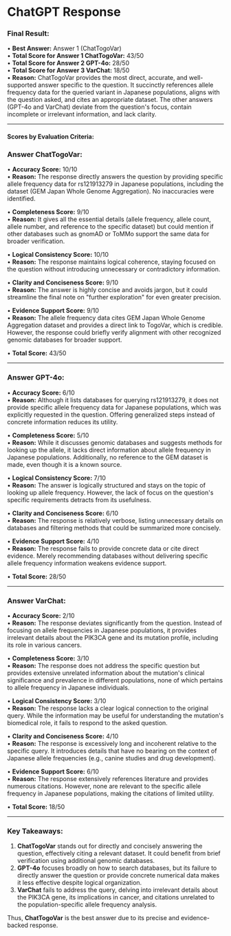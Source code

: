 # ChatGPT Response

### Final Result:
   • **Best Answer:** Answer 1 (ChatTogoVar)  
   • **Total Score for Answer 1 ChatTogoVar:** 43/50  
   • **Total Score for Answer 2 GPT-4o:** 28/50  
   • **Total Score for Answer 3 VarChat:** 18/50  
   • **Reason:** ChatTogoVar provides the most direct, accurate, and well-supported answer specific to the question. It succinctly references allele frequency data for the queried variant in Japanese populations, aligns with the question asked, and cites an appropriate dataset. The other answers (GPT-4o and VarChat) deviate from the question's focus, contain incomplete or irrelevant information, and lack clarity.

---

#### Scores by Evaluation Criteria:

### Answer ChatTogoVar:
   • **Accuracy Score:** 10/10  
     • **Reason:** The response directly answers the question by providing specific allele frequency data for rs121913279 in Japanese populations, including the dataset (GEM Japan Whole Genome Aggregation). No inaccuracies were identified.  

   • **Completeness Score:** 9/10  
     • **Reason:** It gives all the essential details (allele frequency, allele count, allele number, and reference to the specific dataset) but could mention if other databases such as gnomAD or ToMMo support the same data for broader verification.  

   • **Logical Consistency Score:** 10/10  
     • **Reason:** The response maintains logical coherence, staying focused on the question without introducing unnecessary or contradictory information.  

   • **Clarity and Conciseness Score:** 9/10  
     • **Reason:** The answer is highly concise and avoids jargon, but it could streamline the final note on "further exploration" for even greater precision.  

   • **Evidence Support Score:** 9/10  
     • **Reason:** The allele frequency data cites GEM Japan Whole Genome Aggregation dataset and provides a direct link to TogoVar, which is credible. However, the response could briefly verify alignment with other recognized genomic databases for broader support.  

   • **Total Score:** 43/50  

---

### Answer GPT-4o:  
   • **Accuracy Score:** 6/10  
     • **Reason:** Although it lists databases for querying rs121913279, it does not provide specific allele frequency data for Japanese populations, which was explicitly requested in the question. Offering generalized steps instead of concrete information reduces its utility.  

   • **Completeness Score:** 5/10  
     • **Reason:** While it discusses genomic databases and suggests methods for looking up the allele, it lacks direct information about allele frequency in Japanese populations. Additionally, no reference to the GEM dataset is made, even though it is a known source.  

   • **Logical Consistency Score:** 7/10  
     • **Reason:** The answer is logically structured and stays on the topic of looking up allele frequency. However, the lack of focus on the question's specific requirements detracts from its usefulness.  

   • **Clarity and Conciseness Score:** 6/10  
     • **Reason:** The response is relatively verbose, listing unnecessary details on databases and filtering methods that could be summarized more concisely.  

   • **Evidence Support Score:** 4/10  
     • **Reason:** The response fails to provide concrete data or cite direct evidence. Merely recommending databases without delivering specific allele frequency information weakens evidence support.  

   • **Total Score:** 28/50  

---

### Answer VarChat:
   • **Accuracy Score:** 2/10  
     • **Reason:** The response deviates significantly from the question. Instead of focusing on allele frequencies in Japanese populations, it provides irrelevant details about the PIK3CA gene and its mutation profile, including its role in various cancers.  

   • **Completeness Score:** 3/10  
     • **Reason:** The response does not address the specific question but provides extensive unrelated information about the mutation's clinical significance and prevalence in different populations, none of which pertains to allele frequency in Japanese individuals.  

   • **Logical Consistency Score:** 3/10  
     • **Reason:** The response lacks a clear logical connection to the original query. While the information may be useful for understanding the mutation's biomedical role, it fails to respond to the asked question.  

   • **Clarity and Conciseness Score:** 4/10  
     • **Reason:** The response is excessively long and incoherent relative to the specific query. It introduces details that have no bearing on the context of Japanese allele frequencies (e.g., canine studies and drug development).  

   • **Evidence Support Score:** 6/10  
     • **Reason:** The response extensively references literature and provides numerous citations. However, none are relevant to the specific allele frequency in Japanese populations, making the citations of limited utility.  

   • **Total Score:** 18/50  

---

### Key Takeaways:  
1. **ChatTogoVar** stands out for directly and concisely answering the question, effectively citing a relevant dataset. It could benefit from brief verification using additional genomic databases.  
2. **GPT-4o** focuses broadly on how to search databases, but its failure to directly answer the question or provide concrete numerical data makes it less effective despite logical organization.  
3. **VarChat** fails to address the query, delving into irrelevant details about the PIK3CA gene, its implications in cancer, and citations unrelated to the population-specific allele frequency analysis.  

Thus, **ChatTogoVar** is the best answer due to its precise and evidence-backed response.
